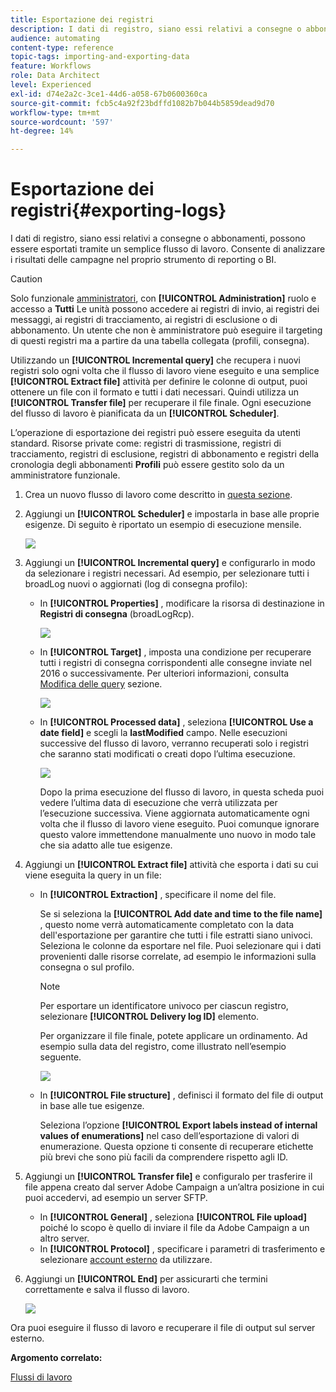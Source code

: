 ```yaml
---
title: Esportazione dei registri
description: I dati di registro, siano essi relativi a consegne o abbonamenti, possono essere esportati tramite un semplice flusso di lavoro.
audience: automating
content-type: reference
topic-tags: importing-and-exporting-data
feature: Workflows
role: Data Architect
level: Experienced
exl-id: d74e2a2c-3ce1-44d6-a058-67b0600360ca
source-git-commit: fcb5c4a92f23bdffd1082b7b044b5859dead9d70
workflow-type: tm+mt
source-wordcount: '597'
ht-degree: 14%

---
```


# Esportazione dei registri{#exporting-logs}

I dati di registro, siano essi relativi a consegne o abbonamenti, possono essere esportati tramite un semplice flusso di lavoro. Consente di analizzare i risultati delle campagne nel proprio strumento di reporting o BI.

>[!CAUTION]
>
>Solo funzionale [amministratori](../../administration/using/users-management.md#functional-administrators), con **[!UICONTROL Administration]** ruolo e accesso a **Tutti** Le unità possono accedere ai registri di invio, ai registri dei messaggi, ai registri di tracciamento, ai registri di esclusione o di abbonamento. Un utente che non è amministratore può eseguire il targeting di questi registri ma a partire da una tabella collegata (profili, consegna).

Utilizzando un **[!UICONTROL Incremental query]** che recupera i nuovi registri solo ogni volta che il flusso di lavoro viene eseguito e una semplice **[!UICONTROL Extract file]** attività per definire le colonne di output, puoi ottenere un file con il formato e tutti i dati necessari. Quindi utilizza un **[!UICONTROL Transfer file]** per recuperare il file finale. Ogni esecuzione del flusso di lavoro è pianificata da un **[!UICONTROL Scheduler]**.

L’operazione di esportazione dei registri può essere eseguita da utenti standard. Risorse private come: registri di trasmissione, registri di tracciamento, registri di esclusione, registri di abbonamento e registri della cronologia degli abbonamenti **Profili** può essere gestito solo da un amministratore funzionale.

1. Crea un nuovo flusso di lavoro come descritto in [questa sezione](../../automating/using/building-a-workflow.md#creating-a-workflow).
1. Aggiungi un **[!UICONTROL Scheduler]** e impostarla in base alle proprie esigenze. Di seguito è riportato un esempio di esecuzione mensile.

   ![](assets/export_logs_scheduler.png)

1. Aggiungi un **[!UICONTROL Incremental query]** e configurarlo in modo da selezionare i registri necessari. Ad esempio, per selezionare tutti i broadLog nuovi o aggiornati (log di consegna profilo):

   * In **[!UICONTROL Properties]** , modificare la risorsa di destinazione in **Registri di consegna** (broadLogRcp).

     ![](assets/export_logs_query_properties.png)

   * In **[!UICONTROL Target]** , imposta una condizione per recuperare tutti i registri di consegna corrispondenti alle consegne inviate nel 2016 o successivamente. Per ulteriori informazioni, consulta [Modifica delle query](../../automating/using/editing-queries.md#creating-queries) sezione.

     ![](assets/export_logs_query_target.png)

   * In **[!UICONTROL Processed data]** , seleziona **[!UICONTROL Use a date field]** e scegli la **lastModified** campo. Nelle esecuzioni successive del flusso di lavoro, verranno recuperati solo i registri che saranno stati modificati o creati dopo l’ultima esecuzione.

     ![](assets/export_logs_query_processeddata.png)

     Dopo la prima esecuzione del flusso di lavoro, in questa scheda puoi vedere l’ultima data di esecuzione che verrà utilizzata per l’esecuzione successiva. Viene aggiornata automaticamente ogni volta che il flusso di lavoro viene eseguito. Puoi comunque ignorare questo valore immettendone manualmente uno nuovo in modo tale che sia adatto alle tue esigenze.

1. Aggiungi un **[!UICONTROL Extract file]** attività che esporta i dati su cui viene eseguita la query in un file:

   * In **[!UICONTROL Extraction]** , specificare il nome del file.

     Se si seleziona la **[!UICONTROL Add date and time to the file name]** , questo nome verrà automaticamente completato con la data dell&#39;esportazione per garantire che tutti i file estratti siano univoci. Seleziona le colonne da esportare nel file. Puoi selezionare qui i dati provenienti dalle risorse correlate, ad esempio le informazioni sulla consegna o sul profilo.

     >[!NOTE]
     >
     >Per esportare un identificatore univoco per ciascun registro, selezionare **[!UICONTROL Delivery log ID]** elemento.

     Per organizzare il file finale, potete applicare un ordinamento. Ad esempio sulla data del registro, come illustrato nell’esempio seguente.

     ![](assets/export_logs_extractfile_extraction.png)

   * In **[!UICONTROL File structure]** , definisci il formato del file di output in base alle tue esigenze.

     Seleziona l’opzione **[!UICONTROL Export labels instead of internal values of enumerations]** nel caso dell’esportazione di valori di enumerazione. Questa opzione ti consente di recuperare etichette più brevi che sono più facili da comprendere rispetto agli ID.

1. Aggiungi un **[!UICONTROL Transfer file]** e configuralo per trasferire il file appena creato dal server Adobe Campaign a un’altra posizione in cui puoi accedervi, ad esempio un server SFTP.

   * In **[!UICONTROL General]** , seleziona **[!UICONTROL File upload]** poiché lo scopo è quello di inviare il file da Adobe Campaign a un altro server.
   * In **[!UICONTROL Protocol]** , specificare i parametri di trasferimento e selezionare [account esterno](../../administration/using/external-accounts.md#creating-an-external-account) da utilizzare.

1. Aggiungi un **[!UICONTROL End]** per assicurarti che termini correttamente e salva il flusso di lavoro.

   ![](assets/export_logs_example_workflow.png)

Ora puoi eseguire il flusso di lavoro e recuperare il file di output sul server esterno.

**Argomento correlato:**

[Flussi di lavoro](../../automating/using/get-started-workflows.md)
